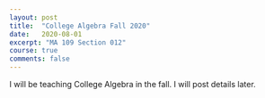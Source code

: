 ```yaml
---
layout: post
title:  "College Algebra Fall 2020"
date:   2020-08-01
excerpt: "MA 109 Section 012"
course: true
comments: false
---
```


I will be teaching College Algebra in the fall. I will post details later.

